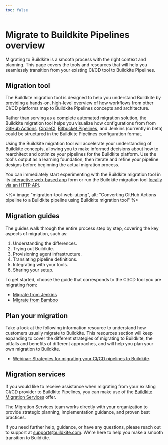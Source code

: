 ```yaml
---
toc: false
---
```


# Migrate to Buildkite Pipelines overview

Migrating to Buildkite is a smooth process with the right context and planning. This page covers the tools and resources that will help you seamlessly transition from your existing CI/CD tool to Buildkite Pipelines.

## Migration tool

The Buildkite migration tool is designed to help you understand Buildkite by providing a hands-on, high-level overview of how workflows from other CI/CD platforms map to Buildkite Pipelines concepts and architecture.

Rather than serving as a complete automated migration solution, the Buildkite migration tool helps you visualize how configurations from from [GitHub Actions](/docs/pipelines/migration/tool/github-actions), [CircleCI](/docs/pipelines/migration/tool/circleci), [Bitbucket Pipelines](/docs/pipelines/migration/tool/bitbucket-pipelines), and Jenkins (currently in beta) could be structured in the Buildkite Pipelines configuration format.

Using the Buildkite migration tool will accelerate your understanding of Buildkite concepts, allowing you to make informed decisions about how to rearchitect and optimize your pipelines for the Buildkite platform. Use the tool's output as a learning foundation, then iterate and refine your pipeline designs before beginning the actual migration process.

You can immediately start experimenting with the Buildkite migration tool in its [interactive web-based app](https://buildkite.com/resources/migrate/) form or run the Buildkite migration tool [locally via an HTTP API](/docs/pipelines/migration/tool#local-api-based-version).

<%= image "migration-tool-web-ui.png", alt: "Converting GitHub Actions pipeline to a Buildkite pipeline using Buildkite migration tool" %>

## Migration guides

The guides walk through the entire process step by step, covering the key aspects of migration, such as:

1. Understanding the differences.
1. Trying out Buildkite.
1. Provisioning agent infrastructure.
1. Translating pipeline definitions.
1. Integrating with your tools.
1. Sharing your setup.

To get started, choose the guide that corresponds to the CI/CD tool you are migrating from:

- [Migrate from Jenkins](/docs/pipelines/migration/from-jenkins)
- [Migrate from Bamboo](/docs/pipelines/migration/from-bamboo)

## Plan your migration

Take a look at the following information resource to understand how customers usually migrate to Buildkite. This resources section will keep expanding to cover the different strategies of migrating to Buildkite, the pitfalls and benefits of different approaches, and will help you plan your own migration to Buildkite.

- [Webinar: Strategies for migrating your CI/CD pipelines to Buildkite](https://www.youtube.com/watch?v=nV8u3dnEHZ0).

## Migration services

If you would like to receive assistance when migrating from your existing CI/CD provider to Buildkite Pipelines, you can make use of the [Buildkite Migration Services](https://buildkite.com/resources/migrations/) offer.

The Migration Services team works directly with your organization to provide strategic planning, implementation guidance, and proven best practices.

If you need further help, guidance, or have any questions, please reach out to support at support@buildkite.com. We're here to help you make a smooth transition to Buildkite.
